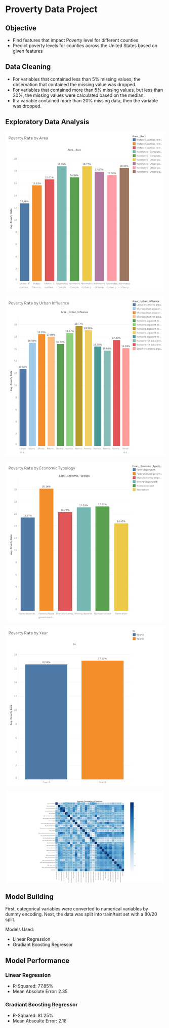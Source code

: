 # Proverty Data Project

## Objective
- Find features that impact Poverty level for different counties
- Predict poverty levels for counties across the United States based on given features
## Data Cleaning
- For variables that contained less than 5% missing values, the observation that contained the missing value was dropped.
- For variables that contained more than 5% missing values, but less than 20%, the missing values were calculated based on the median.
- If a variable contained more than 20% missing data, then the variable was dropped.
## Exploratory Data Analysis 

![alt text](https://github.com/neelgandhi26/Poverty-Data-Project/blob/master/Dashboard%201.png)

![alt text](https://github.com/neelgandhi26/Poverty-Data-Project/blob/master/Dashboard%202.png)

![alt text](https://github.com/neelgandhi26/Poverty-Data-Project/blob/master/Dashboard%203.png)

![alt text](https://github.com/neelgandhi26/Poverty-Data-Project/blob/master/Dashboard%204.png)

![alt text](https://github.com/neelgandhi26/Poverty-Data-Project/blob/master/corr_matrix.png)

## Model Building
First, categorical variables were converted to numerical variables by dummy encoding. Next, the data was split into train/test set with a 80/20 split.

Models Used:
- Linear Regression
- Gradiant Boosting Regressor
## Model Performance
### Linear Regression
- R-Squared: 77.85%
- Mean Absolute Error: 2.35
### Gradiant Boosting Regressor
- R-Squared: 81.25%
- Mean Absoulte Error: 2.18
